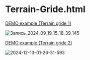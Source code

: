 # Terrain-Gride.html

[DEMO example (Terrain gride 1)](https://codepen.io/HoytII/pen/PwYGvQG)

![Запись_2024_09_19_15_18_39_145](https://github.com/user-attachments/assets/974c30f2-af5f-4a1b-bdf4-cd69b8039488)

[DEMO example (Terrain gride 2)](https://codepen.io/HoytII/pen/XJrjweP)

![2024-12-13-01-26-31-593](https://github.com/user-attachments/assets/fd3cc5c4-6384-4d5f-99ca-cf7484a5392d)

